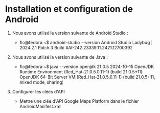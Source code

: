 # Installation et configuration de Android

1. Nous avons utilisé la version suivante de Android Studio : 
    - flo@fedora:~$ android-studio --version
    Android Studio Ladybug | 2024.2.1 Patch 3
    Build #AI-242.23339.11.2421.12700392

2. Nous avons utilisé la version suivante de Java :
    - flo@fedora:~$ java --version
    openjdk 21.0.5 2024-10-15
    OpenJDK Runtime Environment (Red_Hat-21.0.5.0.11-1) (build 21.0.5+11)
    OpenJDK 64-Bit Server VM (Red_Hat-21.0.5.0.11-1) (build 21.0.5+11, mixed mode, sharing)

3. Configurer les clées d'API
    - Mettre une clée d'API Google Maps Platform dans le fichier AndroidManifest.xml
